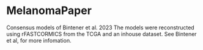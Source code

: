 # MelanomaPaper
Consensus models of Bintener et al. 2023
The models were reconstructed using rFASTCORMICS from the TCGA and an inhouse dataset. See Bintener et al, for more infomation.
